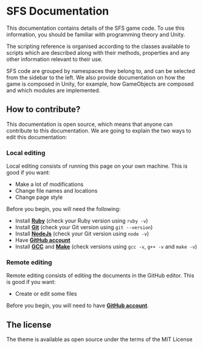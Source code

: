 # SFS Documentation

This documentation contains details of the SFS game code. To use this information, you should be familiar with programming theory and Unity.

The scripting reference is organised according to the classes available to scripts which are described along with their methods, properties and any other information relevant to their use.

SFS code are grouped by namespaces they belong to, and can be selected from the sidebar to the left. We also provide documentation on how the game is composed in Unity, for example, how GameObjects are composed and which modules are implemented.

## How to contribute?

This documentation is open source, which means that anyone can contribute to this documentation. We are going to explain the two ways to edit this documentation:

### Local editing

Local editing consists of running this page on your own machine. This is good if you want:

- Make a lot of modifications
- Change file names and locations
- Change page style

Before you begin, you will need the following:

- Install [**Ruby**](https://www.ruby-lang.org/en/downloads/) (check your Ruby version using `ruby -v`)
- Install [**Git**](https://git-scm.com/downloads) (check your Git version using `git --version`)
- Install [**NodeJs**](https://nodejs.org/en/download/) (check your Git version using `node -v`)
- Have [**GitHub account**](https://github.com/)
- Install [**GCC**](https://gcc.gnu.org/install/) and [**Make**](https://www.gnu.org/software/make/) (check versions using `gcc -v`, `g++ -v` and `make -v`)

### Remote editing

Remote editing consists of editing the documents in the GitHub editor. This is good if you want:

- Create or edit some files

Before you begin, you will need to have [**GitHub account**](https://github.com/).

## The license

The theme is available as open source under the terms of the MIT License
